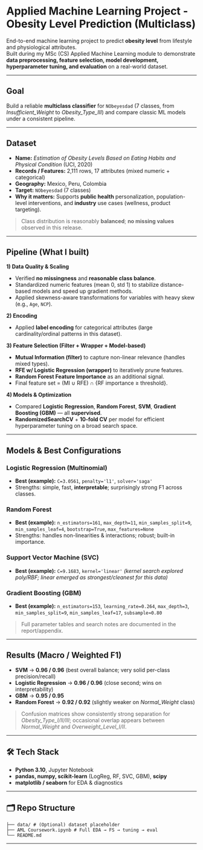 # Applied Machine Learning Project - Obesity Level Prediction (Multiclass)
End-to-end machine learning project to predict **obesity level** from lifestyle and physiological attributes.  
Built during my MSc (CS) Applied Machine Learning module to demonstrate **data preprocessing, feature selection, model development, hyperparameter tuning, and evaluation** on a real-world dataset.

---

## Goal
Build a reliable **multiclass classifier** for `NObeyesdad` (7 classes, from *Insufficient_Weight* to *Obesity_Type_III*) and compare classic ML models under a consistent pipeline.

---

## Dataset
- **Name:** *Estimation of Obesity Levels Based on Eating Habits and Physical Condition* (UCI, 2020)  
- **Records / Features:** 2,111 rows, 17 attributes (mixed numeric + categorical)  
- **Geography:** Mexico, Peru, Colombia  
- **Target:** `NObeyesdad` (7 classes)  
- **Why it matters:** Supports **public health** personalization, population-level interventions, and **industry** use cases (wellness, product targeting).

> Class distribution is reasonably **balanced**; **no missing values** observed in this release.

---

## Pipeline (What I built)
**1) Data Quality & Scaling**
- Verified **no missingness** and **reasonable class balance**.
- Standardized numeric features (mean 0, std 1) to stabilize distance-based models and speed up gradient methods.
- Applied skewness-aware transformations for variables with heavy skew (e.g., `Age`, `NCP`).

**2) Encoding**
- Applied **label encoding** for categorical attributes (large cardinality/ordinal patterns in this dataset).

**3) Feature Selection (Filter + Wrapper + Model-based)**
- **Mutual Information (filter)** to capture non-linear relevance (handles mixed types).
- **RFE w/ Logistic Regression (wrapper)** to iteratively prune features.
- **Random Forest Feature Importance** as an additional signal.
- Final feature set = (MI ∪ RFE) ∩ {RF importance ≥ threshold}.

**4) Models & Optimization**
- Compared **Logistic Regression**, **Random Forest**, **SVM**, **Gradient Boosting (GBM)** — all **supervised**.
- **RandomizedSearchCV** + **10-fold CV** per model for efficient hyperparameter tuning on a broad search space.

---

## Models & Best Configurations

### Logistic Regression (Multinomial)
- **Best (example):** `C=3.0561`, `penalty='l1'`, `solver='saga'`
- Strengths: simple, fast, **interpretable**; surprisingly strong F1 across classes.

### Random Forest
- **Best (example):** `n_estimators=161`, `max_depth=11`, `min_samples_split=9`, `min_samples_leaf=4`, `bootstrap=True`, `max_features=None`
- Strengths: handles non-linearities & interactions; robust; built-in importance.

### Support Vector Machine (SVC)
- **Best (example):** `C=9.1683`, `kernel='linear'`  *(kernel search explored poly/RBF; linear emerged as strongest/cleanest for this data)*

### Gradient Boosting (GBM)
- **Best (example):** `n_estimators=153`, `learning_rate=0.264`, `max_depth=3`, `min_samples_split=9`, `min_samples_leaf=17`, `subsample≈0.80`

> Full parameter tables and search notes are documented in the report/appendix.

---

## Results (Macro / Weighted F1)
- **SVM** → **0.96 / 0.96** (best overall balance; very solid per-class precision/recall)
- **Logistic Regression** → **0.96 / 0.96** (close second; wins on interpretability)
- **GBM** → **0.95 / 0.95**
- **Random Forest** → **0.92 / 0.92** (slightly weaker on *Normal_Weight* class)

> Confusion matrices show consistently strong separation for *Obesity_Type_I/II/III*; occasional overlap appears between *Normal_Weight* and *Overweight_Level_I/II*.

---

## 🛠 Tech Stack
- **Python 3.10**, Jupyter Notebook  
- **pandas, numpy, scikit-learn** (LogReg, RF, SVC, GBM), **scipy**  
- **matplotlib / seaborn** for EDA & diagnostics

---

## 🗂 Repo Structure
```
├── data/ # (Optional) dataset placeholder
├── AML Coursework.ipynb # Full EDA → FS → tuning → eval
└── README.md
```

---



